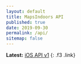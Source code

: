 ```yaml
---
layout: default
title: MapsIndoors API
published: true
date: 2019-09-30
permalink: /api/
sitemap: false
---
```


**Latest:** [iOS API v1](/api/v1/)
{: .f3 .link}
